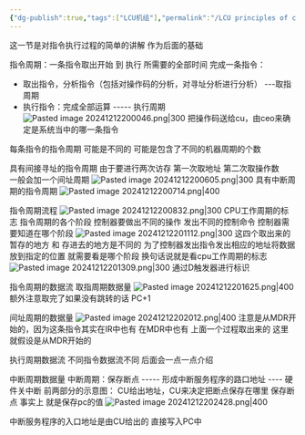 ```yaml
---
{"dg-publish":true,"tags":["LCU机组"],"permalink":"/LCU principles of computer composition/指令周期/","dgPassFrontmatter":true,"noteIcon":"","created":"2025-08-15T09:39:29.367+08:00","updated":"2025-04-19T09:58:38.734+08:00"}
---
```



这一节是对指令执行过程的简单的讲解 作为后面的基础

指令周期：一条指令取出开始  到 执行 所需要的全部时间
完成一条指令：
- 取出指令，分析指令（包括对操作码的分析，对寻址分析进行分析） ---取指周期
- 执行指令：完成全部运算    ----- 执行周期
![Pasted image 20241212200046.png|300](/img/user/accessory/Pasted%20image%2020241212200046.png)
把操作码送给cu，由ceo来确定是系统当中的哪一条指令

每条指令的指令周期 可能是不同的  可能是包含了不同的机器周期的个数


具有间接寻址的指令周期
由于要进行两次访存  第一次取地址  第二次取操作数  
一般会加一个间址周期
![Pasted image 20241212200605.png|300](/img/user/accessory/Pasted%20image%2020241212200605.png)
具有中断周期的指令周期
![Pasted image 20241212200714.png|400](/img/user/accessory/Pasted%20image%2020241212200714.png)

指令周期流程
![Pasted image 20241212200832.png|300](/img/user/accessory/Pasted%20image%2020241212200832.png)
CPU工作周期的标志
指令周期的各个阶段 控制器要做出不同的操作  发出不同的控制命令
控制器需要知道在哪个阶段
![Pasted image 20241212201112.png|300](/img/user/accessory/Pasted%20image%2020241212201112.png)
这四个取出来的 暂存的地方  和  存进去的地方是不同的
为了控制器发出指令发出相应的地址将数据放到指定的位置
就需要看是哪个阶段  换句话说就是看cpu工作周期的标志
![Pasted image 20241212201309.png|300](/img/user/accessory/Pasted%20image%2020241212201309.png)
通过D触发器进行标识


指令周期的数据流
取指周期数据量
![Pasted image 20241212201625.png|400](/img/user/accessory/Pasted%20image%2020241212201625.png)
额外注意取完了如果没有跳转的话 PC+1

间址周期的数据量
![Pasted image 20241212202012.png|400](/img/user/accessory/Pasted%20image%2020241212202012.png)
注意是从MDR开始的，因为这条指令其实在IR中也有 在MDR中也有 上面一个过程取出来的
这里就假设是从MDR开始的

执行周期数据流
不同指令数据流不同   后面会一点一点介绍

中断周期数据量
中断周期：保存断点 ----- 形成中断服务程序的路口地址  ----  硬件关中断
前两部分的示意图：
CU给出地址，CU来决定把断点保存在哪里
保存断点 事实上 就是保存pc的值
![Pasted image 20241212202428.png|400](/img/user/accessory/Pasted%20image%2020241212202428.png)

中断服务程序的入口地址是由CU给出的 直接写入PC中
